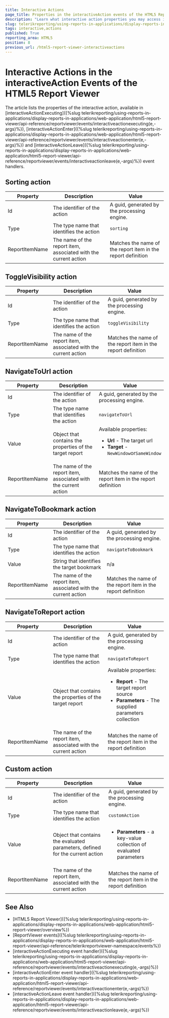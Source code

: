 ```yaml
---
title: Interactive Actions
page_title: Properties in the interactiveAction events of the HTML5 Report Viewer
description: "Learn what interactive action properties you may access in the interactiveActionExecuting, interactiveActionEnter, and interactiveActionLeave event handlers of the HTML5 Report Viewer."
slug: telerikreporting/using-reports-in-applications/display-reports-in-applications/web-application/html5-report-viewer/api-reference/interactive-actions
tags: interactive,actions
published: True
reporting_area: HTML5
position: 8
previous_url: /html5-report-viewer-interactiveactions
---
```


<style>
table th:first-of-type {
	width: 20%;
}
table th:nth-of-type(2) {
	width: 40%;
}
table th:nth-of-type(3) {
	width: 40%;
}
</style>

# Interactive Actions in the interactiveAction Events of the HTML5 Report Viewer

The article lists the properties of the interactive action, available in [interactiveActionExecuting]({%slug telerikreporting/using-reports-in-applications/display-reports-in-applications/web-application/html5-report-viewer/api-reference/reportviewer/events/interactiveactionexecuting(e,-args)%}), [interactiveActionEnter]({%slug telerikreporting/using-reports-in-applications/display-reports-in-applications/web-application/html5-report-viewer/api-reference/reportviewer/events/interactiveactionenter(e,-args)%}) and [interactiveActionLeave]({%slug telerikreporting/using-reports-in-applications/display-reports-in-applications/web-application/html5-report-viewer/api-reference/reportviewer/events/interactiveactionleave(e,-args)%}) event handlers.

## Sorting action

| Property | Description | Value |
| ------ | ------ | ------ |
|Id|The identifier of the action|A guid, generated by the processing engine.|
|Type|The type name that identifies the action|`sorting`|
|ReportItemName|The name of the report item, associated with the current action|Matches the name of the report item in the report definition|

## ToggleVisibility action

| Property | Description | Value |
| ------ | ------ | ------ |
|Id|The identifier of the action|A guid, generated by the processing engine.|
|Type|The type name that identifies the action|`toggleVisibility`|
|ReportItemName|The name of the report item, associated with the current action|Matches the name of the report item in the report definition|

## NavigateToUrl action

| Property | Description | Value |
| ------ | ------ | ------ |
|Id|The identifier of the action|A guid, generated by the processing engine.|
|Type|The type name that identifies the action|`navigateToUrl`|
|Value|Object that contains the properties of the target report|Available properties:<ul><li>__Url__ - The target url</li><li>__Target__ -`NewWindow`or`SameWindow`</li></ul>|
|ReportItemName|The name of the report item, associated with the current action|Matches the name of the report item in the report definition|

## NavigateToBookmark action

| Property | Description | Value |
| ------ | ------ | ------ |
|Id|The identifier of the action|A guid, generated by the processing engine.|
|Type|The type name that identifies the action|`navigateToBookmark`|
|Value|String that identifies the target bookmark|n/a|
|ReportItemName|The name of the report item, associated with the current action|Matches the name of the report item in the report definition|

## NavigateToReport action

| Property | Description | Value |
| ------ | ------ | ------ |
|Id|The identifier of the action|A guid, generated by the processing engine.|
|Type|The type name that identifies the action|`navigateToReport`|
|Value|Object that contains the properties of the target report|Available properties:<ul><li>__Report__ - The target report source</li><li>__Parameters__ - The supplied parameters collection</li></ul>|
|ReportItemName|The name of the report item, associated with the current action|Matches the name of the report item in the report definition|

## Custom action

| Property | Description | Value |
| ------ | ------ | ------ |
|Id|The identifier of the action|A guid, generated by the processing engine.|
|Type|The type name that identifies the action|`customAction`|
|Value|Object that contains the evaluated parameters, defined for the current action|<ul><li>__Parameters__ - a key-value collection of evaluated parameters</li></ul>|
|ReportItemName|The name of the report item, associated with the current action|Matches the name of the report item in the report definition|

## See Also

* [HTML5 Report Viewer]({%slug telerikreporting/using-reports-in-applications/display-reports-in-applications/web-application/html5-report-viewer/overview%})
* [ReportViewer events]({%slug telerikreporting/using-reports-in-applications/display-reports-in-applications/web-application/html5-report-viewer/api-reference/telerikreportviewer-namespace/events%})
* [interactiveActionExecuting event handler]({%slug telerikreporting/using-reports-in-applications/display-reports-in-applications/web-application/html5-report-viewer/api-reference/reportviewer/events/interactiveactionexecuting(e,-args)%})
* [interactiveActionEnter event handler]({%slug telerikreporting/using-reports-in-applications/display-reports-in-applications/web-application/html5-report-viewer/api-reference/reportviewer/events/interactiveactionenter(e,-args)%})
* [interactiveActionLeave event handler]({%slug telerikreporting/using-reports-in-applications/display-reports-in-applications/web-application/html5-report-viewer/api-reference/reportviewer/events/interactiveactionleave(e,-args)%})
